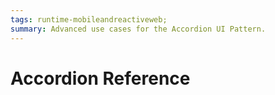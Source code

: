 ```yaml
---
tags: runtime-mobileandreactiveweb;
summary: Advanced use cases for the Accordion UI Pattern. 
---
```


# Accordion Reference
